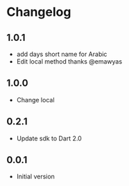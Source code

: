 # Changelog
## 1.0.1

- add days short name for Arabic
- Edit local method thanks @emawyas

## 1.0.0

- Change local

## 0.2.1

- Update sdk to Dart 2.0

## 0.0.1

- Initial version
